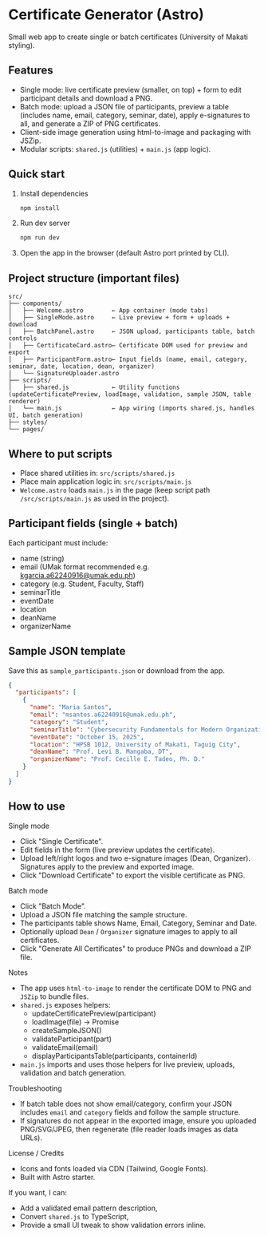 # Certificate Generator (Astro)

Small web app to create single or batch certificates (University of Makati styling).

## Features

- Single mode: live certificate preview (smaller, on top) + form to edit participant details and download a PNG.
- Batch mode: upload a JSON file of participants, preview a table (includes name, email, category, seminar, date), apply e-signatures to all, and generate a ZIP of PNG certificates.
- Client-side image generation using html-to-image and packaging with JSZip.
- Modular scripts: `shared.js` (utilities) + `main.js` (app logic).

## Quick start

1. Install dependencies
   ```sh
   npm install
   ```
2. Run dev server
   ```sh
   npm run dev
   ```
3. Open the app in the browser (default Astro port printed by CLI).

## Project structure (important files)

```
src/
├── components/
│   ├── Welcome.astro        ← App container (mode tabs)
│   ├── SingleMode.astro     ← Live preview + form + uploads + download
│   ├── BatchPanel.astro     ← JSON upload, participants table, batch controls
│   ├── CertificateCard.astro← Certificate DOM used for preview and export
│   ├── ParticipantForm.astro← Input fields (name, email, category, seminar, date, location, dean, organizer)
│   └── SignatureUploader.astro
├── scripts/
│   ├── shared.js            ← Utility functions (updateCertificatePreview, loadImage, validation, sample JSON, table renderer)
│   └── main.js              ← App wiring (imports shared.js, handles UI, batch generation)
├── styles/
└── pages/
```

## Where to put scripts

- Place shared utilities in:
  `src/scripts/shared.js`
- Place main application logic in:
  `src/scripts/main.js`
- `Welcome.astro` loads `main.js` in the page (keep script path `/src/scripts/main.js` as used in the project).

## Participant fields (single + batch)

Each participant must include:

- name (string)
- email (UMak format recommended e.g. kgarcia.a62240916@umak.edu.ph)
- category (e.g. Student, Faculty, Staff)
- seminarTitle
- eventDate
- location
- deanName
- organizerName

## Sample JSON template

Save this as `sample_participants.json` or download from the app.

```json
{
  "participants": [
    {
      "name": "Maria Santos",
      "email": "msantos.a62240916@umak.edu.ph",
      "category": "Student",
      "seminarTitle": "Cybersecurity Fundamentals for Modern Organizations",
      "eventDate": "October 15, 2025",
      "location": "HPSB 1012, University of Makati, Taguig City",
      "deanName": "Prof. Levi B. Mangaba, DT",
      "organizerName": "Prof. Cecille E. Tadeo, Ph. D."
    }
  ]
}
```

## How to use

Single mode

- Click "Single Certificate".
- Edit fields in the form (live preview updates the certificate).
- Upload left/right logos and two e-signature images (Dean, Organizer). Signatures apply to the preview and exported image.
- Click "Download Certificate" to export the visible certificate as PNG.

Batch mode

- Click "Batch Mode".
- Upload a JSON file matching the sample structure.
- The participants table shows Name, Email, Category, Seminar and Date.
- Optionally upload `Dean` / `Organizer` signature images to apply to all certificates.
- Click "Generate All Certificates" to produce PNGs and download a ZIP file.

Notes

- The app uses `html-to-image` to render the certificate DOM to PNG and `JSZip` to bundle files.
- `shared.js` exposes helpers:
  - updateCertificatePreview(participant)
  - loadImage(file) → Promise<DataURL>
  - createSampleJSON()
  - validateParticipant(part)
  - validateEmail(email)
  - displayParticipantsTable(participants, containerId)
- `main.js` imports and uses those helpers for live preview, uploads, validation and batch generation.

Troubleshooting

- If batch table does not show email/category, confirm your JSON includes `email` and `category` fields and follow the sample structure.
- If signatures do not appear in the exported image, ensure you uploaded PNG/SVG/JPEG, then regenerate (file reader loads images as data URLs).

License / Credits

- Icons and fonts loaded via CDN (Tailwind, Google Fonts).
- Built with Astro starter.

If you want, I can:

- Add a validated email pattern description,
- Convert `shared.js` to TypeScript,
- Provide a small UI tweak to show validation errors inline.
